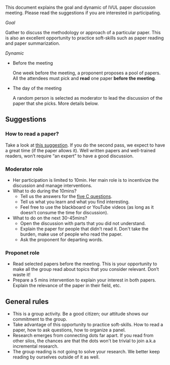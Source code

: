 This document explains the goal and dynamic of IVUL paper discussion meeting. Please read the suggestions if you are interested in participating.

_Goal_

Gather to discuss the methodology or approach of a particular paper. This is also an excellent opportunity to practice soft-skills such as paper reading and paper summarization.

_Dynamic_

- Before the meeting

  One week before the meeting, a proponent proposes a pool of papers. All the attendees must pick and **read** one paper **before the meeting**.
- The day of the meeting

  A random person is selected as moderator to lead the discussion of the paper that she picks. More details below.

## Suggestions

### How to read a paper?
Take a look at [this suggestion](http://ccr.sigcomm.org/online/files/p83-keshavA.pdf).
If you do the second pass, we expect to have a great time (if the paper allows it).
Well written papers and well-trained readers, won’t require “an expert” to have a good discussion.

### Moderator role
- Her participation is limited to 10min. Her main role is to incentivize the discussion and manage interventions.
- What to do during the 10mins?
    - Tell us the answers for the [five C questions](http://ccr.sigcomm.org/online/files/p83-keshavA.pdf).
    - Tell us what you learn and what you find interesting.
    - Feel free to use the blackboard or YouTube videos (as long as it doesn’t consume the time for discussion).
- What to do on the next 30-45mins?
    - Open the discussion with parts that you did not understand.
    - Explain the paper for people that didn't read it. Don't take the burden, make use of people who read the paper.
    - Ask the proponent for departing words.

### Proponet role
- Read selected papers before the meeting.
This is your opportunity to make all the group read about topics that you consider relevant. Don’t waste it!
- Prepare a 5 mins intervention to explain your interest in both papers.
Explain the relevance of the paper in their field, etc.

## General rules
- This is a group activity. Be a good citizen; our attitude shows our commitment to the group.
- Take advantage of this opportunity to practice soft-skills. How to read a paper, how to ask questions, how to organize a panel.
- Research emerges from connecting dots far apart. If you read from other silos, the chances are that the dots won't be trivial to join a.k.a incremental research. 
- The group reading is not going to solve your research. We better keep reading by ourselves outside of it as well.
